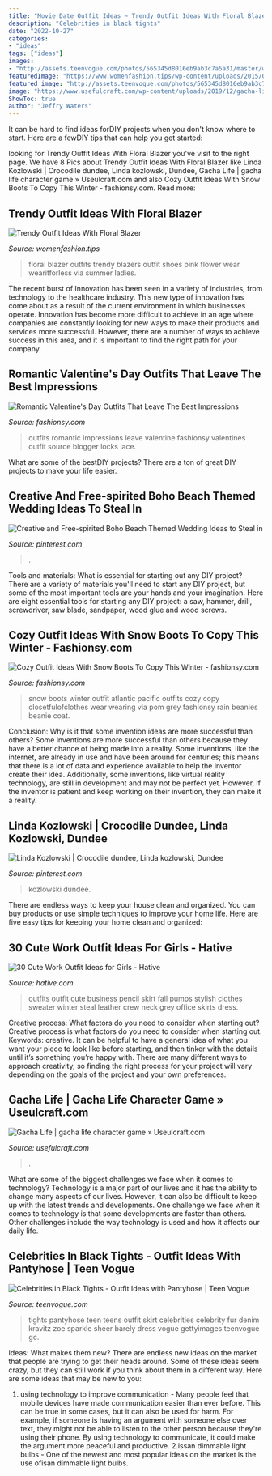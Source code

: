 ```yaml
---
title: "Movie Date Outfit Ideas ~ Trendy Outfit Ideas With Floral Blazer"
description: "Celebrities in black tights"
date: "2022-10-27"
categories:
- "ideas"
tags: ["ideas"]
images:
- "http://assets.teenvogue.com/photos/565345d8016eb9ab3c7a5a31/master/w_434,h_651,c_limit/GettyImages-461595742.jpg"
featuredImage: "https://www.womenfashion.tips/wp-content/uploads/2015/03/fd3420af6dc0df777089dafff338c429-682x1024.jpg"
featured_image: "http://assets.teenvogue.com/photos/565345d8016eb9ab3c7a5a31/master/w_434,h_651,c_limit/GettyImages-461595742.jpg"
image: "https://www.usefulcraft.com/wp-content/uploads/2019/12/gacha-life-3.jpg"
ShowToc: true
author: "Jeffry Waters"
---
```



It can be hard to find ideas forDIY projects when you don't know where to start. Here are a fewDIY tips that can help you get started: 

	

		
looking for Trendy Outfit Ideas With Floral Blazer you've visit to the right page. We have 8 Pics about Trendy Outfit Ideas With Floral Blazer like Linda Kozlowski | Crocodile dundee, Linda kozlowski, Dundee, Gacha Life | gacha life character game » Useulcraft.com and also Cozy Outfit Ideas With Snow Boots To Copy This Winter - fashionsy.com. Read more:
		
    
## Trendy Outfit Ideas With Floral Blazer

<img loading=lazy src="https://www.womenfashion.tips/wp-content/uploads/2015/03/fd3420af6dc0df777089dafff338c429-682x1024.jpg" onerror="this.onerror=null;this.src='https://tse4.mm.bing.net/th?id=OIP.4Pec2AHnFeYX9x7GQHLovQHaLH&amp;pid=15.1';" alt="Trendy Outfit Ideas With Floral Blazer">

_Source: womenfashion.tips_

>floral blazer outfits trendy blazers outfit shoes pink flower wear wearitforless via summer ladies. 

	

The recent burst of Innovation has been seen in a variety of industries, from technology to the healthcare industry. This new type of innovation has come about as a result of the current environment in which businesses operate. Innovation has become more difficult to achieve in an age where companies are constantly looking for new ways to make their products and services more successful. However, there are a number of ways to achieve success in this area, and it is important to find the right path for your company.

    
## Romantic Valentine&#039;s Day Outfits That Leave The Best Impressions

<img loading=lazy src="http://fashionsy.com/wp-content/uploads/2018/01/valentines-day-outfits-.jpg" onerror="this.onerror=null;this.src='https://tse3.mm.bing.net/th?id=OIP.wK3QbYqjh5CdG8XMCAZlUgHaLH&amp;pid=15.1';" alt="Romantic Valentine&#039;s Day Outfits That Leave The Best Impressions">

_Source: fashionsy.com_

>outfits romantic impressions leave valentine fashionsy valentines outfit source blogger locks lace. 

	

What are some of the bestDIY projects?
There are a ton of great DIY projects to make your life easier.

    
## Creative And Free-spirited Boho Beach Themed Wedding Ideas To Steal In

<img loading=lazy src="https://i.pinimg.com/736x/36/3d/5e/363d5eea9ae93611fb535d05cc73d83e.jpg" onerror="this.onerror=null;this.src='https://tse3.mm.bing.net/th?id=OIP.0navfVgbgpn6-DdET84mlQHaL2&amp;pid=15.1';" alt="Creative and Free-spirited Boho Beach Themed Wedding Ideas to Steal in">

_Source: pinterest.com_

>. 

	

Tools and materials: What is essential for starting out any DIY project?
There are a variety of materials you'll need to start any DIY project, but some of the most important tools are your hands and your imagination. Here are eight essential tools for starting any DIY project: a saw, hammer, drill, screwdriver, saw blade, sandpaper, wood glue and wood screws.

    
## Cozy Outfit Ideas With Snow Boots To Copy This Winter - Fashionsy.com

<img loading=lazy src="https://fashionsy.com/wp-content/uploads/2016/01/snow-day-outfit-grey-coat-rain-boots-beanie-via-atlantic-pacific-630x945.jpg" onerror="this.onerror=null;this.src='https://tse4.mm.bing.net/th?id=OIP._n9LiBQ_XueMNpD1RW-1sgHaLH&amp;pid=15.1';" alt="Cozy Outfit Ideas With Snow Boots To Copy This Winter - fashionsy.com">

_Source: fashionsy.com_

>snow boots winter outfit atlantic pacific outfits cozy copy closetfulofclothes wear wearing via pom grey fashionsy rain beanies beanie coat. 

	

Conclusion: Why is it that some invention ideas are more successful than others?
Some inventions are more successful than others because they have a better chance of being made into a reality. Some inventions, like the internet, are already in use and have been around for centuries; this means that there is a lot of data and experience available to help the inventor create their idea. Additionally, some inventions, like virtual reality technology, are still in development and may not be perfect yet. However, if the inventor is patient and keep working on their invention, they can make it a reality.

    
## Linda Kozlowski | Crocodile Dundee, Linda Kozlowski, Dundee

<img loading=lazy src="https://i.pinimg.com/736x/70/9d/11/709d11b057ba1bb04310b21fadaca56f.jpg" onerror="this.onerror=null;this.src='https://tse3.mm.bing.net/th?id=OIP.vWv_Xd9DAILHAydDEz1e2wAAAA&amp;pid=15.1';" alt="Linda Kozlowski | Crocodile dundee, Linda kozlowski, Dundee">

_Source: pinterest.com_

>kozlowski dundee. 

	

There are endless ways to keep your house clean and organized. You can buy products or use simple techniques to improve your home life. Here are five easy tips for keeping your home clean and organized:

    
## 30 Cute Work Outfit Ideas For Girls - Hative

<img loading=lazy src="https://hative.com/wp-content/uploads/2015/02/work-outfit-ideas/3-cute-work-outfit-ideas-for-girls.jpg" onerror="this.onerror=null;this.src='https://tse4.mm.bing.net/th?id=OIP.XAToNI7vGdlnwikIPgxgTgHaLG&amp;pid=15.1';" alt="30 Cute Work Outfit Ideas for Girls - Hative">

_Source: hative.com_

>outfits outfit cute business pencil skirt fall pumps stylish clothes sweater winter steal leather crew neck grey office skirts dress. 

	

Creative process: What factors do you need to consider when starting out?
Creative process is what factors do you need to consider when starting out. Keywords: creative. It can be helpful to have a general idea of what you want your piece to look like before starting, and then tinker with the details until it’s something you’re happy with. There are many different ways to approach creativity, so finding the right process for your project will vary depending on the goals of the project and your own preferences.

    
## Gacha Life | Gacha Life Character Game » Useulcraft.com

<img loading=lazy src="https://www.usefulcraft.com/wp-content/uploads/2019/12/gacha-life-3.jpg" onerror="this.onerror=null;this.src='https://tse2.mm.bing.net/th?id=OIP.eftBtdMi6fXz49XIH2tK9AHaIG&amp;pid=15.1';" alt="Gacha Life | gacha life character game » Useulcraft.com">

_Source: usefulcraft.com_

>. 

	

What are some of the biggest challenges we face when it comes to technology?
Technology is a major part of our lives and it has the ability to change many aspects of our lives. However, it can also be difficult to keep up with the latest trends and developments. One challenge we face when it comes to technology is that some developments are faster than others. Other challenges include the way technology is used and how it affects our daily life.

    
## Celebrities In Black Tights - Outfit Ideas With Pantyhose | Teen Vogue

<img loading=lazy src="http://assets.teenvogue.com/photos/565345d8016eb9ab3c7a5a31/master/w_434,h_651,c_limit/GettyImages-461595742.jpg" onerror="this.onerror=null;this.src='https://tse1.mm.bing.net/th?id=OIP.RmUosr80v3ILg6-yHxuDXgAAAA&amp;pid=15.1';" alt="Celebrities in Black Tights - Outfit Ideas with Pantyhose | Teen Vogue">

_Source: teenvogue.com_

>tights pantyhose teen teens outfit skirt celebrities celebrity fur denim kravitz zoe sparkle sheer barely dress vogue gettyimages teenvogue gc. 

	

Ideas: What makes them new?
There are endless new ideas on the market that people are trying to get their heads around. Some of these ideas seem crazy, but they can still work if you think about them in a different way. Here are some ideas that may be new to you: 
1. using technology to improve communication - Many people feel that mobile devices have made communication easier than ever before. This can be true in some cases, but it can also be used for harm. For example, if someone is having an argument with someone else over text, they might not be able to listen to the other person because they're using their phone. By using technology to communicate, it could make the argument more peaceful and productive. 
2.issan dimmable light bulbs - One of the newest and most popular ideas on the market is the use ofisan dimmable light bulbs.

